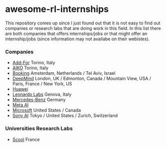 # awesome-rl-internships
This repository comes up since I just found out that it is not easy to find out companies or research labs that are doing work in this field.
In this list there are both companies that offers internships/jobs or that might offer an internship/jobs (since information may not availabe on their webistes).

### Companies
- [Add-For](https://www.add-for.com) Torino, Italy
- [AIKO](https://www.aikospace.com) Torino, Italy
- [Booking](https://jobs.booking.com/careers?query=reinforcement%20learning&utm_source=corporate&utm_medium=footer&domain=booking.com) Amsterdam, Netherlands / Tel Aviv, Israel
- [DeepMind](https://www.deepmind.com) London, UK / Edmonton, Canada / Mountain View, USA / Paris, France / New York, US
- [Huawei](https://career.huawei.com/reccampportal/portal5/index.html)
- [Leonardo Labs](https://www.leonardo.com/it/innovation-technology/leonardo-labs) Genova, Italy
- [Mercedes-Benz](https://group.mercedes-benz.com/en/) Germany
- [Meta AI](https://ai.facebook.com) 
- [Microsoft](https://careers.microsoft.com/us/en/search-results?keywords=Reinforcement%20Learning) United States / Canada
- [Sony AI](https://ai.sony/about/) Tokyo / United States / Zurich, Switzerland


### Universities Research Labs
- [Scool](https://team.inria.fr/scool/job-offers/) France
